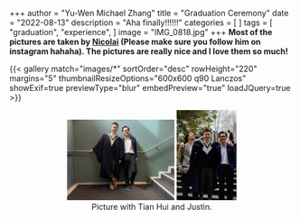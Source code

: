 +++
author = "Yu-Wen Michael Zhang"
title = "Graduation Ceremony"
date = "2022-08-13"
description = "Aha finally!!!!!!"
categories = [
]
tags = [
    "graduation",
    "experience",
]
image = "IMG_0818.jpg"
+++
**Most of the pictures are taken by [Nicolai](https://www.instagram.com/nicolaibertol/) (Please make sure you follow him on instagram hahaha). The pictures are really nice and I love them so much!**

{{< gallery match="images/*" sortOrder="desc" rowHeight="220" margins="5" thumbnailResizeOptions="600x600 q90 Lanczos" showExif=true previewType="blur" embedPreview="true" loadJQuery=true >}}

<!-- <center>
    <figure>
        <img src="IMG_4329.JPG" width="40%"/>
        <img src="IMG_4333.JPG" width="40%"/>
        <figcaption>Picture with Nicolai.</figcaption>
    </figure>
</center> -->

<!-- <center>
    <figure>
        <img src="IMG_4323.JPG" width="35%"/>
        <img src="IMG_4318.JPG" width="40%"/>
        <figcaption>Picture with Justin.</figcaption>
    </figure>
</center> -->

<center>
    <figure>
        <img src="IMG_4325.JPG" width="45%"/>
        <img src="DSC_4824.JPG" width="25%"/>
        <figcaption>Picture with Tian Hui and Justin.</figcaption>
    </figure>
</center>

